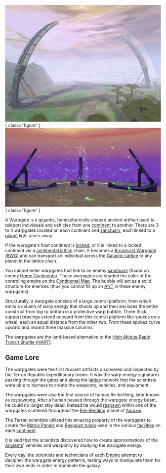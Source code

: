 ![](../images/Warp.jpg){ class="figure" }
![](../images/Biwarp.jpg){ class="figure" }

A Warpgate is a gigantic, hemispherically-shaped ancient
artifact used to teleport individuals and vehicles from one
[continent](../locations/Continent.md) to another. There are 3 to 4 warpgates
located on each continent and [sanctuary](../locations/Sanctuary.md), each
linked to a [planet](Planet.md) light years away.

If the warpgate's host continent is [locked](../terminology/Continental_lock.md), or it
is linked to a locked continent via a
[continental lattice](../terminology/Lattice.md) chain, it becomes a
[Broadcast Warpgate (BWG)](../items/Broadcast_warpgate.md) and can transport an
individual across the [Galactic Lattice](../terminology/Galactic_Lattice.md) to
any planet in the lattice chain.

You cannot enter warpgates that link to an enemy
[sanctuary](../locations/Sanctuary.md) (found on enemy
[Home Continents](Home_Continent.md)). These warpgates are shaded the color of
the controling empire on the [Continental Map](../terminology/Continental_Map.md). The
bubble will act as a solid structure for enemies (thus you cannot fill up an
[ANT](../vehicles/Advanced_Nanite_Transport.md) in these enemy warpgates).

Structurally, a warpgate consists of a large central platform, from which emits
a column of warp energy that shoots up and then encloses the entire construct
from top to bottom in a protective warp bubble. Three thick support bracings
extend outward from this central platform like spokes on a wheel, each an equal
distance from the other two. From these spokes curve upward and inward three
massive columns.

The warpgates are the land-based alternative to the
[High Altitute Rapid Transit Shuttle (HART)](../terminology/HART.md).

## Game Lore

The warpgates were the first Ancient artifacts discovered and inspected by the
Terran Republic expeditionary teams. It was the warp energy signatures passing
through the gates and along the [lattice](../terminology/Lattice.md) network
that the scientists were able to harness to create the weaponry, vehicles, and
equipment.

The warpgates were also the first source of human Re-birthing, later known as
[respawning](../terminology/Respawn.md). After a human passed through the
warpgate energy beam, he could no longer stay dead. Instead he would
[respawn](../terminology/Respawn.md) within one of the warpgates scattered
throughout the [Pre-Bending](../terminology/The_Bending.md) planet of
[Auraxis](Auraxis.md).

The Terran scientists utilized this amazing property of the warpgates to create
the [Matrix Panels](../items/Matrix_Panel.md) and
[Respawn tubes](../items/Respawn_Tube.md) used in the various
[facilities](Facilities.md) on each [continent](../locations/Continent.md).

It is said that the scientists discovered how to create approximations of the
[Ancients](../terminology/Ancients.md)' vehicles and weaponry by studying the
warpgate energy.

Every day, the scientists and technicians of each
[Empire](../terminology/Empire.md) attempt to decipher the warpgate energy
patterns, testing ways to manipulate them for their own ends in order to
dominate the galaxy.
